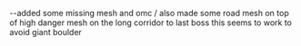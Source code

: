 --added some missing mesh and omc / also made some road mesh on top of high danger mesh on the long corridor to last boss this seems to work to avoid giant boulder